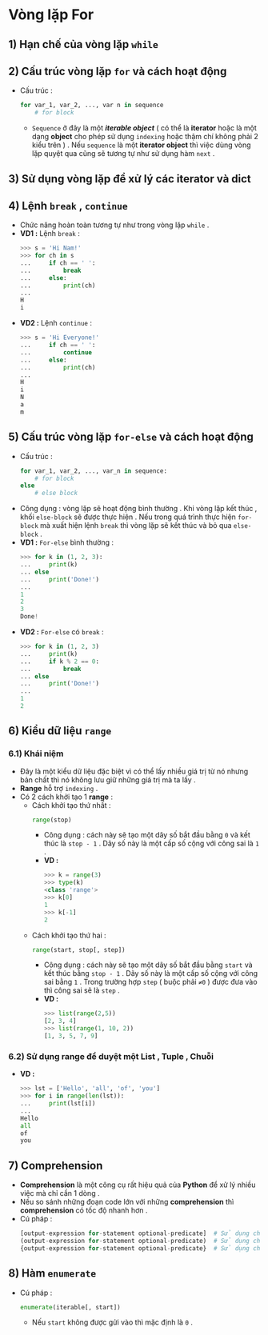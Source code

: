 # Vòng lặp For
## **1) Hạn chế của vòng lặp `while`**
## **2) Cấu trúc vòng lặp `for` và cách hoạt động**
- Cấu trúc :
    ```py
    for var_1, var_2, ..., var n in sequence
        # for block
    ```
    - `Sequence` ở đây là một ***iterable object*** ( có thể là **iterator** hoặc là một dạng **object** cho phép sử dụng `indexing` hoặc thậm chí không phải 2 kiểu trên ) . Nếu `sequence` là một **iterator object** thì việc dùng vòng lặp quyệt qua cũng sẽ tương tự như sử dụng hàm `next` .
## **3) Sử dụng vòng lặp để xử lý các iterator và dict**
## **4) Lệnh `break` , `continue`**
- Chức năng hoàn toàn tương tự như trong vòng lặp `while` .
- **VD1 :** Lệnh `break` :
    ```py
    >>> s = 'Hi Nam!'
    >>> for ch in s
    ...     if ch == ' ':
    ...         break
    ...     else:
    ...         print(ch)
    ...
    H
    i
    ```
- **VD2 :** Lệnh `continue` :
    ```py
    >>> s = 'Hi Everyone!'
    ...     if ch == ' ':
    ...         continue
    ...     else:
    ...         print(ch)
    ...
    H
    i
    N
    a
    m
    ```
## **5) Cấu trúc vòng lặp `for-else` và cách hoạt động**
- Cấu trúc :
    ```py
    for var_1, var_2, ..., var_n in sequence:
        # for block
    else
        # else block
    ```
- Công dụng : vòng lặp sẽ hoạt động bình thường . Khi vòng lặp kết thúc , khối `else-block` sẽ được thực hiện . Nếu trong quá trình thực hiện `for-block` mà xuất hiện lệnh `break` thì vòng lặp sẽ kết thúc và bỏ qua `else-block` .
- **VD1 :** `For-else` bình thường :
    ```py
    >>> for k in (1, 2, 3):
    ...     print(k)
    ... else
    ...     print('Done!')
    ...
    1
    2
    3
    Done!
    ```
- **VD2 :** `For-else` có `break` :
    ```py
    >>> for k in (1, 2, 3)
    ...     print(k)
    ...     if k % 2 == 0:
    ...         break
    ... else
    ...     print('Done!')
    ...
    1
    2
    ```
## **6) Kiểu dữ liệu `range`**
### **6.1) Khái niệm**
- Đây là một kiểu dữ liệu đặc biệt vì có thể lấy nhiều giá trị từ nó nhưng bản chất thì nó không lưu giữ những giá trị mà ta lấy .
- **Range** hỗ trợ `indexing` .
- Có 2 cách khởi tạo 1 **range** :
    - Cách khởi tạo thứ nhất :
        ```py
        range(stop)
        ```
        - Công dụng : cách này sẽ tạo một dãy số bắt đầu bằng `0` và kết thúc là `stop - 1` . Dãy số này là một cấp số cộng với công sai là `1` .
        - **VD :**
            ```py
            >>> k = range(3)
            >>> type(k)
            <class 'range'>
            >>> k[0]
            1
            >>> k[-1]
            2
            ```
    - Cách khởi tạo thứ hai :
        ```py
        range(start, stop[, step])
        ```
        - Công dụng : cách này sẽ tạo một dãy số bắt đầu bằng `start` và kết thúc bằng `stop - 1` . Dãy số này là một cấp số cộng với công sai bằng `1` . Trong trường hợp `step` ( buộc phải <code>&ne;0</code> ) được đưa vào thì công sai sẽ là `step` .
        - **VD :**
            ```py
            >>> list(range(2,5))
            [2, 3, 4]
            >>> list(range(1, 10, 2))
            [1, 3, 5, 7, 9]
            ```
### **6.2) Sử dụng range để duyệt một List , Tuple , Chuỗi**
- **VD :**
    ```py
    >>> lst = ['Hello', 'all', 'of', 'you']
    >>> for i in range(len(lst)):
    ...     print(lst[i])
    ...
    Hello
    all
    of
    you
    ```
## **7) Comprehension**
- **Comprehension** là một công cụ rất hiệu quả của **Python** để xử lý nhiều việc mà chỉ cần 1 dòng .
- Nếu so sánh những đoạn code lớn với những **comprehension** thì **comprehension** có tốc độ nhanh hơn .
- Cú pháp :
    ```py
    [output-expression for-statement optional-predicate]  # Sử dụng cho List
    (output-expression for-statement optional-predicate)  # Sử dụng cho Tuple
    {output-expression for-statement optional-predicate}  # Sử dụng cho Dict
    ```
## **8) Hàm `enumerate`**
- Cú pháp :
    ```py
    enumerate(iterable[, start])
    ```
    - Nếu `start` không được gửi vào thì mặc định là `0` .
